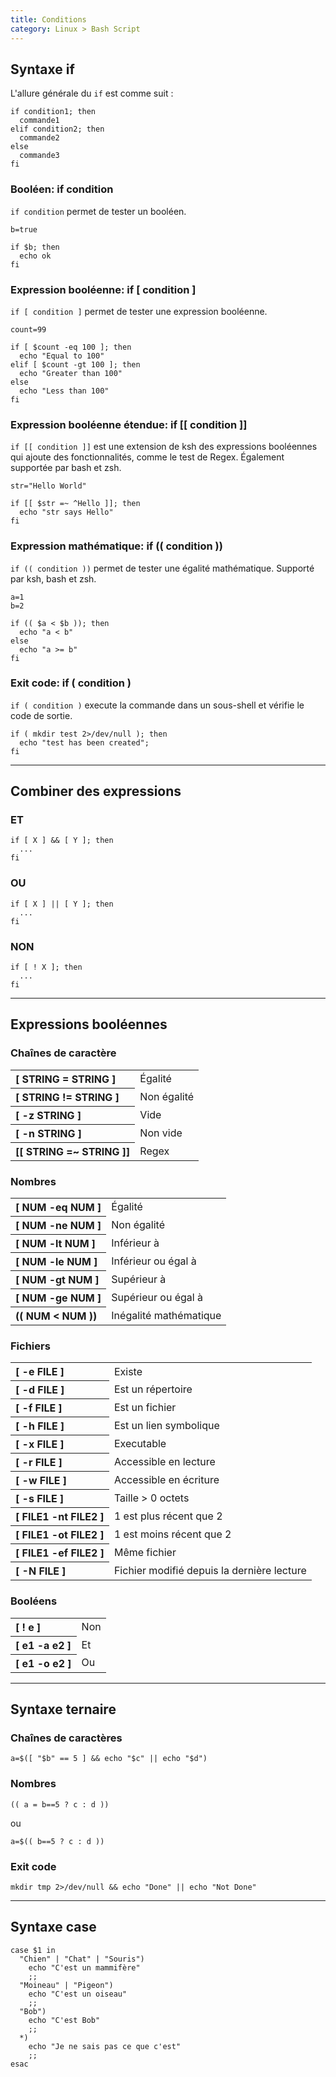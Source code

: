 ```yaml
---
title: Conditions
category: Linux > Bash Script
---
```



## Syntaxe if

L'allure générale du `if` est comme suit :

``` shell
if condition1; then
  commande1
elif condition2; then
  commande2
else
  commande3
fi
```

### Booléen: if condition

`if condition` permet de tester un booléen.

``` shell
b=true

if $b; then
  echo ok
fi
```

### Expression booléenne: if [ condition ]

`if [ condition ]` permet de tester une expression booléenne.

``` shell
count=99

if [ $count -eq 100 ]; then
  echo "Equal to 100"
elif [ $count -gt 100 ]; then
  echo "Greater than 100"
else
  echo "Less than 100"
fi
```

### Expression booléenne étendue: if [[ condition ]]

`if [[ condition ]]` est une extension de ksh des expressions booléennes qui ajoute des fonctionnalités, comme le test de Regex.
Également supportée par bash et zsh.

```
str="Hello World"

if [[ $str =~ ^Hello ]]; then
  echo "str says Hello"
fi
```

### Expression mathématique: if (( condition ))

`if (( condition ))` permet de tester une égalité mathématique. 
Supporté par ksh, bash et zsh.

``` shell
a=1
b=2

if (( $a < $b )); then
  echo "a < b"
else
  echo "a >= b"
fi
```

### Exit code: if ( condition )

`if ( condition )` execute la commande dans un sous-shell et vérifie le code de sortie.

``` shell
if ( mkdir test 2>/dev/null ); then
  echo "test has been created";
fi
```

---

## Combiner des expressions

### ET

``` shell
if [ X ] && [ Y ]; then
  ...
fi
```

### OU

``` shell
if [ X ] || [ Y ]; then
  ...
fi
```

### NON

``` shell
if [ ! X ]; then
  ...
fi
```

---

## Expressions booléennes

### Chaînes de caractère

<table>
<tr><th align="left">[ STRING = STRING ]</th><td>Égalité</td></tr>
<tr><th align="left">[ STRING != STRING ]</th><td>Non égalité</td></tr>
<tr><th align="left">[ -z STRING ]</th><td>Vide</td></tr>
<tr><th align="left">[ -n STRING ]</th><td>Non vide</td></tr>
<tr><th align="left">[[ STRING =~ STRING ]]</th><td>Regex</td></tr>
</table>

### Nombres

<table>
<tr><th align="left">[ NUM -eq NUM ]</th><td>Égalité</td></tr>
<tr><th align="left">[ NUM -ne NUM ]</th><td>Non égalité</td></tr>
<tr><th align="left">[ NUM -lt NUM ]</th><td>Inférieur à</td></tr>
<tr><th align="left">[ NUM -le NUM ]</th><td>Inférieur ou égal à</td></tr>
<tr><th align="left">[ NUM -gt NUM ]</th><td>Supérieur à</td></tr>
<tr><th align="left">[ NUM -ge NUM ]</th><td>Supérieur ou égal à</td></tr>
<tr><th align="left">(( NUM < NUM ))</th><td>Inégalité mathématique</td></tr>
</table>

### Fichiers

<table>
<tr><th align="left">[ -e FILE ]</th><td>Existe</td></tr>
<tr><th align="left">[ -d FILE ]</th><td>Est un répertoire</td></tr>
<tr><th align="left">[ -f FILE ]</th><td>Est un fichier</td></tr>
<tr><th align="left">[ -h FILE ]</th><td>Est un lien symbolique</td></tr>
<tr><th align="left">[ -x FILE ]</th><td>Executable</td></tr>
<tr><th align="left">[ -r FILE ]</th><td>Accessible en lecture</td></tr>
<tr><th align="left">[ -w FILE ]</th><td>Accessible en écriture</td></tr>
<tr><th align="left">[ -s FILE ]</th><td>Taille > 0 octets</td></tr>
<tr><th align="left">[ FILE1 -nt FILE2 ]</th><td>1 est plus récent que 2</td></tr>
<tr><th align="left">[ FILE1 -ot FILE2 ]</th><td>1 est moins récent que 2</td></tr>
<tr><th align="left">[ FILE1 -ef FILE2 ]</th><td>Même fichier</td></tr>
<tr><th align="left">[ -N FILE ]</th><td>Fichier modifié depuis la dernière lecture</td></tr>
</table>

### Booléens

<table>
<tr><th align="left">[ ! e ]</th><td>Non</td></tr>
<tr><th align="left">[ e1 -a e2 ]</th><td>Et</td></tr>
<tr><th align="left">[ e1 -o e2 ]</th><td>Ou</td></tr>
</table>

---

## Syntaxe ternaire

### Chaînes de caractères

``` shell
a=$([ "$b" == 5 ] && echo "$c" || echo "$d")
```

### Nombres

``` shell
(( a = b==5 ? c : d ))
```

ou

``` shell
a=$(( b==5 ? c : d ))
```

### Exit code

``` shell
mkdir tmp 2>/dev/null && echo "Done" || echo "Not Done"
```

---

## Syntaxe case

``` shell
case $1 in
  "Chien" | "Chat" | "Souris")
    echo "C'est un mammifère"
    ;;
  "Moineau" | "Pigeon")
    echo "C'est un oiseau"
    ;;
  "Bob")
    echo "C'est Bob"
    ;;
  *)
    echo "Je ne sais pas ce que c'est"
    ;;
esac
```

